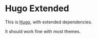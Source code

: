 # Hugo Extended

This is [Hugo](https://gohugo.io), with extended dependencies.

It should work fine with most themes.

